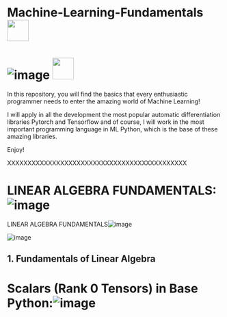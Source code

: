 # **Machine-Learning-Fundamentals** <img src="https://media.tenor.com/eT_e-q0D5xoAAAAi/long-livethe-blob-sunglasses.gif" width="50px">

# **![image](https://github.com/CLAREISMO/Machine-Learning-Fundamentals/assets/63759427/4f05d5a8-920b-49f8-afb5-8e0d19da3fff)**  <img src="https://media.tenor.com/eT_e-q0D5xoAAAAi/long-livethe-blob-sunglasses.gif" width="50px">



In this repository, you will find the basics that every enthusiastic programmer needs to enter the amazing world of Machine Learning! 

I will apply in all the development the most popular automatic differentiation libraries Pytorch and Tensorflow and of course, I will work in the most important programming language in ML Python, which is the base of these amazing libraries.

Enjoy!﻿


XXXXXXXXXXXXXXXXXXXXXXXXXXXXXXXXXXXXXXXXXXXX

# LINEAR ALGEBRA FUNDAMENTALS:![image](https://github.com/CLAREISMO/Machine-Learning-Fundamentals/assets/63759427/3e4b1c7e-4d67-4619-9173-a2a74c174039)


LINEAR ALGEBRA FUNDAMENTALS![image](https://github.com/CLAREISMO/Machine-Learning-Fundamentals/assets/63759427/60bef5c8-5e68-40d6-942c-b7a65b53c6f7)


![image](https://github.com/CLAREISMO/Machine-Learning-Fundamentals/assets/63759427/56ef3fa9-40cb-4e3b-aecc-1f78599ecab5)




## **1. Fundamentals of Linear Algebra** 

# Scalars (Rank 0 Tensors) in Base Python:![image](https://github.com/CLAREISMO/Machine-Learning-Fundamentals/assets/63759427/f4b194a3-f970-4cde-a955-a18a5fab1fd2)




